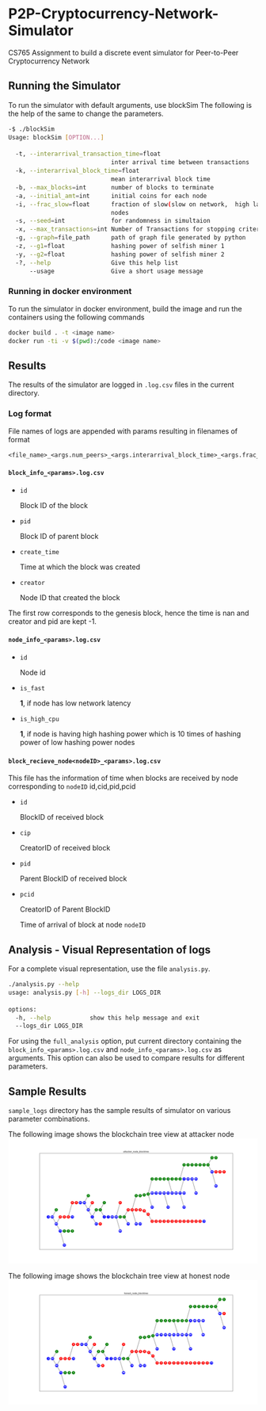 # P2P-Cryptocurrency-Network-Simulator

CS765 Assignment  to build a discrete event simulator for Peer-to-Peer Cryptocurrency Network

## Running the Simulator

To run the simulator with default arguments, use blockSim
The following is the help of the same to change the parameters.

```bash
-$ ./blockSim
Usage: blockSim [OPTION...]

  -t, --interarrival_transaction_time=float
                             inter arrival time between transactions
  -k, --interarrival_block_time=float
                             mean interarrival block time
  -b, --max_blocks=int       number of blocks to terminate
  -a, --initial_amt=int      initial coins for each node
  -i, --frac_slow=float      fraction of slow(slow on network,  high latency)
                             nodes
  -s, --seed=int             for randomness in simultaion
  -x, --max_transactions=int Number of Transactions for stopping criteria
  -g, --graph=file_path      path of graph file generated by python
  -z, --g1=float             hashing power of selfish miner 1
  -y, --g2=float             hashing power of selfish miner 2
  -?, --help                 Give this help list
      --usage                Give a short usage message
```

### Running in docker environment

To run the simulator in docker environment, build the image and run the containers using the following commands
```bash
docker build . -t <image name>
docker run -ti -v $(pwd):/code <image name>
```

## Results

The results of the simulator are logged in `.log.csv` files in the current directory.

### Log format

File names of logs are appended with params resulting in filenames of format
```
<file_name>_<args.num_peers>_<args.interarrival_block_time>_<args.frac_low_cpu>_<args.interarrival_transaction_time>_<args.frac_slow>.log.csv
```

#### `block_info_<params>.log.csv`

- `id`

    Block ID of the block
- `pid`

    Block ID of parent block
- `create_time`
    
    Time at which the block was created
- `creator`

    Node ID that created the block

The first row corresponds to the genesis block, hence the time is nan and creator and pid are kept -1.


#### `node_info_<params>.log.csv`

- `id`

    Node id
- `is_fast`

    **1**, if node has low network latency
- `is_high_cpu`
    
    **1**, if node is having high hashing power which is 10 times of hashing power of low hashing power nodes

#### `block_recieve_node<nodeID>_<params>.log.csv`

This file has the information of time when blocks are received by node corresponding to `nodeID`
id,cid,pid,pcid
- `id`
    
    BlockID of received block
- `cip`

    CreatorID of received block
- `pid`

    Parent BlockID of received block
- `pcid`

    CreatorID of Parent BlockID

    
    Time of arrival of block at node `nodeID`

## Analysis - Visual Representation of logs

For a complete visual representation, use the file `analysis.py`.

```bash
./analysis.py --help
usage: analysis.py [-h] --logs_dir LOGS_DIR

options:
  -h, --help           show this help message and exit
  --logs_dir LOGS_DIR
```
For using the `full_analysis` option, put current directory containing the `block_info_<params>.log.csv` and `node_info_<params>.log.csv` as arguments. This option can also be used to compare results for different parameters.

## Sample Results

`sample_logs` directory has the sample results of simulator on various parameter combinations.

The following image shows the blockchain tree view at attacker node
![](sample_logs/block_recieve_node0_100_10_0.1_0.5_0.3_0.3.log.csv.png)

The following image shows the blockchain tree view at honest node
![](sample_logs/block_recieve_node2_100_10_0.1_0.5_0.3_0.3.log.csv.png)


